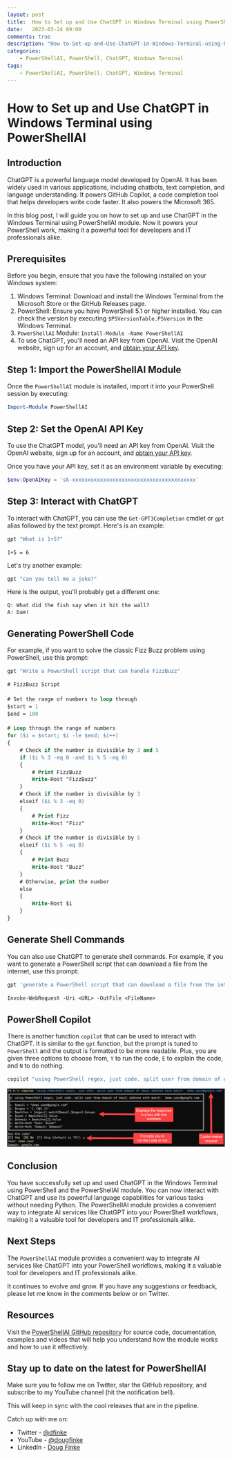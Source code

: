 ```yaml
---
layout: post
title:  How to Set up and Use ChatGPT in Windows Terminal using PowerShellAI
date:   2023-03-24 09:00
comments: true
description: "How-to-Set-up-and-Use-ChatGPT-in-Windows-Terminal-using-PowerShellAI"
categories:
    - PowerShellAI, PowerShell, ChatGPT, Windows Terminal
tags:
    - PowerShellAI, PowerShell, ChatGPT, Windows Terminal
---
```


# How to Set up and Use ChatGPT in Windows Terminal using PowerShellAI

## Introduction

ChatGPT is a powerful language model developed by OpenAI. It has been widely used in various applications, including chatbots, text completion, and language understanding. It powers GitHub Copilot, a code completion tool that helps developers write code faster. It also powers the Microsoft 365.

In this blog post, I will guide you on how to set up and use ChatGPT in the Windows Terminal using PowerShellAI module. Now it powers your PowerShell work, making it a powerful tool for developers and IT professionals alike.

## Prerequisites

Before you begin, ensure that you have the following installed on your Windows system:

1. Windows Terminal: Download and install the Windows Terminal from the Microsoft Store or the GitHub Releases page.
1. PowerShell: Ensure you have PowerShell 5.1 or higher installed. You can check the version by executing `$PSVersionTable.PSVersion` in the Windows Terminal.
1. `PowerShellAI` Module: `Install-Module -Name PowerShellAI`
1. To use ChatGPT, you'll need an API key from OpenAI. Visit the OpenAI website, sign up for an account, and [obtain your API key](https://platform.openai.com/account/api-keys).

## Step 1: Import the PowerShellAI Module

Once the `PowerShellAI` module is installed, import it into your PowerShell session by executing:

```powershell
Import-Module PowerShellAI
```

## Step 2: Set the OpenAI API Key

To use the ChatGPT model, you'll need an API key from OpenAI. Visit the OpenAI website, sign up for an account, and [obtain your API key](https://platform.openai.com/account/api-keys).

Once you have your API key, set it as an environment variable by executing:

```powershell
$env:OpenAIKey = 'sk-xxxxxxxxxxxxxxxxxxxxxxxxxxxxxxxxxxxxxxxx'
```

## Step 3: Interact with ChatGPT

To interact with ChatGPT, you can use the `Get-GPT3Completion` cmdlet or `gpt` alias followed by the text prompt. Here's is an example:

```powershell
gpt "What is 1+5?"
```

```
1+5 = 6
```

Let's try another example:

```powershell
gpt "can you tell me a joke?"
```

Here is the output, you'll probably get a different one:

```
Q: What did the fish say when it hit the wall?
A: Dam!
```

## Generating PowerShell Code

For example, if you want to solve the classic Fizz Buzz problem using PowerShell, use this prompt:

```powershell
gpt "Write a PowerShell script that can handle FizzBuzz"
```

```ps
# FizzBuzz Script

# Set the range of numbers to loop through
$start = 1
$end = 100

# Loop through the range of numbers
for ($i = $start; $i -le $end; $i++)
{
    # Check if the number is divisible by 3 and 5
    if ($i % 3 -eq 0 -and $i % 5 -eq 0)
    {
        # Print FizzBuzz
        Write-Host "FizzBuzz"
    }
    # Check if the number is divisible by 3
    elseif ($i % 3 -eq 0)
    {
        # Print Fizz
        Write-Host "Fizz"
    }
    # Check if the number is divisible by 5
    elseif ($i % 5 -eq 0)
    {
        # Print Buzz
        Write-Host "Buzz"
    }
    # Otherwise, print the number
    else
    {
        Write-Host $i
    }
}
```

## Generate Shell Commands

You can also use ChatGPT to generate shell commands. For example, if you want to generate a PowerShell script that can download a file from the internet, use this prompt:

```powershell
gpt 'generate a PowerShell script that can download a file from the internet one liner'
```

```ps
Invoke-WebRequest -Uri <URL> -OutFile <FileName>
```

## PowerShell Copilot

There is another function `copilot` that can be used to interact with ChatGPT. It is similar to the `gpt` function, but the prompt is tuned to `PowerShell` and the output is formatted to be more readable. Plus, you are given three options to choose from, `Y` to run the code, `E` to explain the code, and `N` to do nothing.

```powershell
copilot "using PowerShell regex, just code. split user from domain of email address with match:  demo.user@google.com" 
```

![image](/images/posts/ChatGPT/Copilot-GPT-At-The-CLI.png)

## Conclusion

You have successfully set up and used ChatGPT in the Windows Terminal using PowerShell and the PowerShellAI module. You can now interact with ChatGPT and use its powerful language capabilities for various tasks without needing Python. The PowerShellAI module provides a convenient way to integrate AI services like ChatGPT into your PowerShell workflows, making it a valuable tool for developers and IT professionals alike.

## Next Steps

The `PowerShellAI` module provides a convenient way to integrate AI services like ChatGPT into your PowerShell workflows, making it a valuable tool for developers and IT professionals alike.

It continues to evolve and grow. If you have any suggestions or feedback, please let me know in the comments below or on Twitter.

## Resources

Visit the [PowerShellAI GitHub repository](https://github.com/dfinke/PowerShellAI) for source code, documentation, examples and videos that will help you understand how the module works and how to use it effectively.

## Stay up to date on the latest for PowerShellAI

Make sure you to follow me on Twitter, star the GitHub repository, and subscribe to my YouTube channel (hit the notification bell).

This will keep in sync with the cool releases that are in the pipeline.

Catch up with me on:

- Twitter - [@dfinke](https://twitter.com/dfinke)
- YouTube - [@dougfinke](https://www.youtube.com/@dougfinke)
- LinkedIn - [Doug Finke](https://www.linkedin.com/in/douglasfinke/)